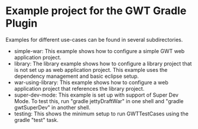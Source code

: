 # Example project for the GWT Gradle Plugin

Examples for different use-cases can be found in several subdirectories.

* simple-war: This example shows how to configure a simple GWT web application project.
* library: The library example shows how to configure a library project that is not set up as web application project. This example uses the dependency management and basic eclipse setup.
* war-using-library: This example shows how to configure a web application project that references the library project.
* super-dev-mode: This example is set up with support of Super Dev Mode. To test this, run "gradle jettyDraftWar" in one shell and "gradle gwtSuperDev" in another shell.
* testing: This shows the minimum setup to run GWTTestCases using the gradle "test" task.
